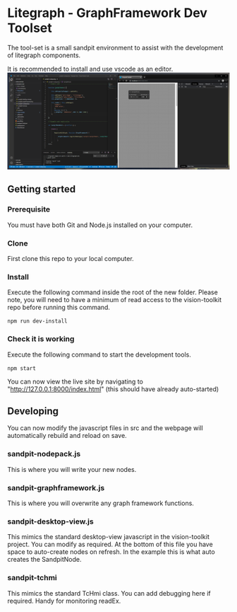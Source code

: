 # Litegraph - GraphFramework Dev Toolset
The tool-set is a small sandpit environment to assist with the development of litegraph components.  

It is recommended to install and use vscode as an editor. 
![Overview of dev tools](docs/images/overview.png)

## Getting started

### Prerequisite 
You must have both Git and Node.js installed on your computer.  

### Clone
First clone this repo to your local computer.

### Install
Execute the following command inside the root of the new folder.  Please note, you will need to have a minimum of read access to the vision-toolkit repo before running this command.
```
npm run dev-install
```

### Check it is working
Execute the following command to start the development tools.
```
npm start
```

You can now view the live site by navigating to "http://127.0.0.1:8000/index.html" (this should have already auto-started)

## Developing
You can now modify the javascript files in src and the webpage will automatically rebuild and reload on save.

### sandpit-nodepack.js
This is where you will write your new nodes.  

### sandpit-graphframework.js 
This is where you will overwrite any graph framework functions.

### sandpit-desktop-view.js
This mimics the standard desktop-view javascript in the vision-toolkit project.  You can modify as required.  At the bottom of this file you have space to auto-create nodes on refresh.  In the example this is what auto creates the SandpitNode.  

### sandpit-tchmi
This mimics the standard TcHmi class.  You can add debugging here if required.  Handy for monitoring readEx.

